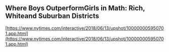 ## Where Boys OutperformGirls in Math: Rich, Whiteand Suburban Districts
  
  [https://www.nytimes.com/interactive/2018/06/13/upshot/100000005950701.app.html](https://www.nytimes.com/interactive/2018/06/13/upshot/100000005950701.app.html)